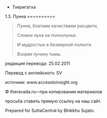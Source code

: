 









* Тхеригатха


1\.3\. Пунна
\=\=\=\=\=\=\=\=\=\=




> Пунна, благими качествами расцвети,  
> 
> Словно луна на полнолунье\.  
> 
> И мудростью в безмерной полноте  
> 
> Взорви пучину тьмы\.



редакция перевода: 25\.02\.2011


Перевод с английского: SV


источник: www\.accesstoinsight\.org


© theravada\.ru—при копировании материалов


просьба ставить прямую ссылку на наш сайт\.


Prepared for SuttaCentral by Bhikkhu Sujato\.







